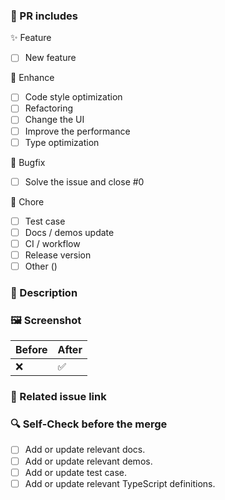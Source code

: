 ### 👀 PR includes

<!-- Add completed items in this PR, and change [ ] to [x]. -->

✨ Feature

- [ ] New feature

🎨 Enhance

- [ ] Code style optimization
- [ ] Refactoring
- [ ] Change the UI
- [ ] Improve the performance
- [ ] Type optimization

🐛 Bugfix

- [ ] Solve the issue and close #0

🔧 Chore

- [ ] Test case
- [ ] Docs / demos update
- [ ] CI / workflow
- [ ] Release version
- [ ] Other (<!-- what? -->)

### 📝 Description

### 🖼️ Screenshot

| Before | After |
| ------ | ----- |
| ❌     | ✅    |

### 🔗 Related issue link

<!-- close #0 -->

### 🔍 Self-Check before the merge

- [ ] Add or update relevant docs.
- [ ] Add or update relevant demos.
- [ ] Add or update test case.
- [ ] Add or update relevant TypeScript definitions.

